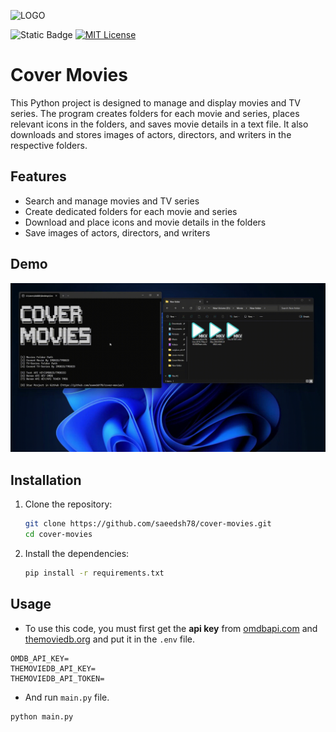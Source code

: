 ![LOGO](https://i.postimg.cc/3ryRdKt6/ascii-text-art1.png)

![Static Badge](https://img.shields.io/badge/python-3.6%7C3.7%7C3.8%7C3.9%7C3.10%7C3.11%7C3.12-blue)
[![MIT License](https://img.shields.io/badge/License-MIT-green.svg)](https://choosealicense.com/licenses/mit/)


# Cover Movies

This Python project is designed to manage and display movies and TV series. The program creates folders for each movie and series, places relevant icons in the folders, and saves movie details in a text file. It also downloads and stores images of actors, directors, and writers in the respective folders.
## Features

- Search and manage movies and TV series
- Create dedicated folders for each movie and series
- Download and place icons and movie details in the folders
- Save images of actors, directors, and writers


## Demo

![](./sample/demo.gif)


## Installation

1. Clone the repository:
   ```bash
   git clone https://github.com/saeedsh78/cover-movies.git
   cd cover-movies
   ```
2. Install the dependencies:
    ```bash
    pip install -r requirements.txt
    ```

## Usage
- To use this code, you must first get the **api key** from [omdbapi.com](https://www.omdbapi.com/) and [themoviedb.org](https://www.themoviedb.org/) and put it in the `.env` file.
```env
OMDB_API_KEY=
THEMOVIEDB_API_KEY=
THEMOVIEDB_API_TOKEN=
```
- And run `main.py` file.
```python
python main.py
```

